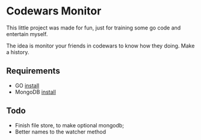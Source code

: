 # Codewars Monitor

This little project was made for fun, just for training some go code and entertain myself.

The idea is monitor your friends in codewars to know how they doing. Make a history.

## Requirements
* GO [install](https://golang.org/doc/install)
* MongoDB [install](https://docs.mongodb.com/manual/administration/install-community/)


## Todo
* Finish file store, to make optional mongodb;
* Better names to the watcher method
